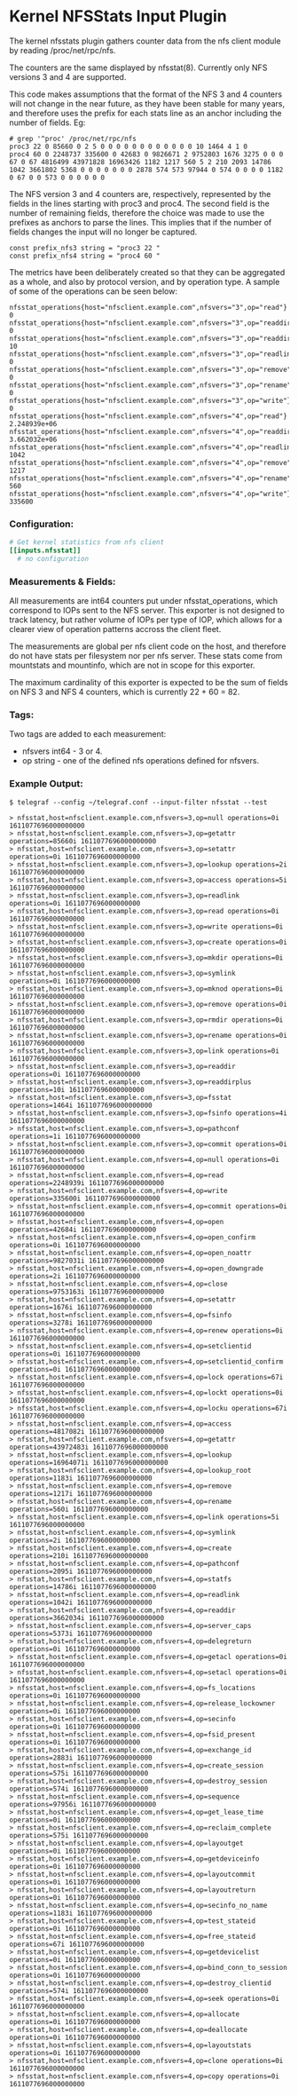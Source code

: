 # Kernel NFSStats Input Plugin

The kernel nfsstats plugin gathers counter data from the nfs client
module by reading /proc/net/rpc/nfs.

The counters are the same displayed by nfsstat(8). Currently only NFS
versions 3 and 4 are supported.

This code makes assumptions that the format of the NFS 3 and 4 counters will not
change in the near future, as they have been stable for many years, and
therefore uses the prefix for each stats line as an anchor including the number
of fields. Eg:

```
# grep '^proc' /proc/net/rpc/nfs
proc3 22 0 85660 0 2 5 0 0 0 0 0 0 0 0 0 0 0 0 10 1464 4 1 0
proc4 60 0 2248737 335600 0 42683 0 9826671 2 9752803 1676 3275 0 0 0 67 0 67 4816499 43971828 16963426 1182 1217 560 5 2 210 2093 14786 1042 3661802 5368 0 0 0 0 0 0 0 2878 574 573 97944 0 574 0 0 0 0 1182 0 67 0 0 573 0 0 0 0 0 0
```

The NFS version 3 and 4 counters are, respectively, represented by the fields in
the lines starting with proc3 and proc4. The second field is the number of
remaining fields, therefore the choice was made to use the prefixes as anchors
to parse the lines. This implies that if the number of fields changes the input
will no longer be captured.

```
const prefix_nfs3 string = "proc3 22 "
const prefix_nfs4 string = "proc4 60 "
```

The metrics have been deliberately created so that they can be aggregated as a
whole, and also by protocol version, and by operation type. A sample of some of
the operations can be seen below:

```
nfsstat_operations{host="nfsclient.example.com",nfsvers="3",op="read"} 0
nfsstat_operations{host="nfsclient.example.com",nfsvers="3",op="readdir"} 0
nfsstat_operations{host="nfsclient.example.com",nfsvers="3",op="readdirplus"} 10
nfsstat_operations{host="nfsclient.example.com",nfsvers="3",op="readlink"} 0
nfsstat_operations{host="nfsclient.example.com",nfsvers="3",op="remove"} 0
nfsstat_operations{host="nfsclient.example.com",nfsvers="3",op="rename"} 0
nfsstat_operations{host="nfsclient.example.com",nfsvers="3",op="write"} 0
nfsstat_operations{host="nfsclient.example.com",nfsvers="4",op="read"} 2.248939e+06
nfsstat_operations{host="nfsclient.example.com",nfsvers="4",op="readdir"} 3.662032e+06
nfsstat_operations{host="nfsclient.example.com",nfsvers="4",op="readlink"} 1042
nfsstat_operations{host="nfsclient.example.com",nfsvers="4",op="remove"} 1217
nfsstat_operations{host="nfsclient.example.com",nfsvers="4",op="rename"} 560
nfsstat_operations{host="nfsclient.example.com",nfsvers="4",op="write"} 335600
```

### Configuration:

```toml
# Get kernel statistics from nfs client
[[inputs.nfsstat]]
  # no configuration
```

### Measurements & Fields:

All measurements are int64 counters put under nfsstat_operations, which
correspond to IOPs sent to the NFS server. This exporter is not designed to
track latency, but rather volume of IOPs per type of IOP, which allows for a
clearer view of operation patterns accross the client fleet.

The measurements are global per nfs client code on the host, and therefore do
not have stats per filesystem nor per nfs server. These stats come from
mountstats and mountinfo, which are not in scope for this exporter.

The maximum cardinality of this exporter is expected to be the sum of fields on
NFS 3 and NFS 4 counters, which is currently 22 + 60 = 82.

### Tags:

Two tags are added to each measurement:

- nfsvers int64 - 3 or 4.
- op string     - one of the defined nfs operations defined for nfsvers.

### Example Output:

```
$ telegraf --config ~/telegraf.conf --input-filter nfsstat --test

> nfsstat,host=nfsclient.example.com,nfsvers=3,op=null operations=0i 1611077696000000000
> nfsstat,host=nfsclient.example.com,nfsvers=3,op=getattr operations=85660i 1611077696000000000
> nfsstat,host=nfsclient.example.com,nfsvers=3,op=setattr operations=0i 1611077696000000000
> nfsstat,host=nfsclient.example.com,nfsvers=3,op=lookup operations=2i 1611077696000000000
> nfsstat,host=nfsclient.example.com,nfsvers=3,op=access operations=5i 1611077696000000000
> nfsstat,host=nfsclient.example.com,nfsvers=3,op=readlink operations=0i 1611077696000000000
> nfsstat,host=nfsclient.example.com,nfsvers=3,op=read operations=0i 1611077696000000000
> nfsstat,host=nfsclient.example.com,nfsvers=3,op=write operations=0i 1611077696000000000
> nfsstat,host=nfsclient.example.com,nfsvers=3,op=create operations=0i 1611077696000000000
> nfsstat,host=nfsclient.example.com,nfsvers=3,op=mkdir operations=0i 1611077696000000000
> nfsstat,host=nfsclient.example.com,nfsvers=3,op=symlink operations=0i 1611077696000000000
> nfsstat,host=nfsclient.example.com,nfsvers=3,op=mknod operations=0i 1611077696000000000
> nfsstat,host=nfsclient.example.com,nfsvers=3,op=remove operations=0i 1611077696000000000
> nfsstat,host=nfsclient.example.com,nfsvers=3,op=rmdir operations=0i 1611077696000000000
> nfsstat,host=nfsclient.example.com,nfsvers=3,op=rename operations=0i 1611077696000000000
> nfsstat,host=nfsclient.example.com,nfsvers=3,op=link operations=0i 1611077696000000000
> nfsstat,host=nfsclient.example.com,nfsvers=3,op=readdir operations=0i 1611077696000000000
> nfsstat,host=nfsclient.example.com,nfsvers=3,op=readdirplus operations=10i 1611077696000000000
> nfsstat,host=nfsclient.example.com,nfsvers=3,op=fsstat operations=1464i 1611077696000000000
> nfsstat,host=nfsclient.example.com,nfsvers=3,op=fsinfo operations=4i 1611077696000000000
> nfsstat,host=nfsclient.example.com,nfsvers=3,op=pathconf operations=1i 1611077696000000000
> nfsstat,host=nfsclient.example.com,nfsvers=3,op=commit operations=0i 1611077696000000000
> nfsstat,host=nfsclient.example.com,nfsvers=4,op=null operations=0i 1611077696000000000
> nfsstat,host=nfsclient.example.com,nfsvers=4,op=read operations=2248939i 1611077696000000000
> nfsstat,host=nfsclient.example.com,nfsvers=4,op=write operations=335600i 1611077696000000000
> nfsstat,host=nfsclient.example.com,nfsvers=4,op=commit operations=0i 1611077696000000000
> nfsstat,host=nfsclient.example.com,nfsvers=4,op=open operations=42684i 1611077696000000000
> nfsstat,host=nfsclient.example.com,nfsvers=4,op=open_confirm operations=0i 1611077696000000000
> nfsstat,host=nfsclient.example.com,nfsvers=4,op=open_noattr operations=9827031i 1611077696000000000
> nfsstat,host=nfsclient.example.com,nfsvers=4,op=open_downgrade operations=2i 1611077696000000000
> nfsstat,host=nfsclient.example.com,nfsvers=4,op=close operations=9753163i 1611077696000000000
> nfsstat,host=nfsclient.example.com,nfsvers=4,op=setattr operations=1676i 1611077696000000000
> nfsstat,host=nfsclient.example.com,nfsvers=4,op=fsinfo operations=3278i 1611077696000000000
> nfsstat,host=nfsclient.example.com,nfsvers=4,op=renew operations=0i 1611077696000000000
> nfsstat,host=nfsclient.example.com,nfsvers=4,op=setclientid operations=0i 1611077696000000000
> nfsstat,host=nfsclient.example.com,nfsvers=4,op=setclientid_confirm operations=0i 1611077696000000000
> nfsstat,host=nfsclient.example.com,nfsvers=4,op=lock operations=67i 1611077696000000000
> nfsstat,host=nfsclient.example.com,nfsvers=4,op=lockt operations=0i 1611077696000000000
> nfsstat,host=nfsclient.example.com,nfsvers=4,op=locku operations=67i 1611077696000000000
> nfsstat,host=nfsclient.example.com,nfsvers=4,op=access operations=4817082i 1611077696000000000
> nfsstat,host=nfsclient.example.com,nfsvers=4,op=getattr operations=43972483i 1611077696000000000
> nfsstat,host=nfsclient.example.com,nfsvers=4,op=lookup operations=16964071i 1611077696000000000
> nfsstat,host=nfsclient.example.com,nfsvers=4,op=lookup_root operations=1183i 1611077696000000000
> nfsstat,host=nfsclient.example.com,nfsvers=4,op=remove operations=1217i 1611077696000000000
> nfsstat,host=nfsclient.example.com,nfsvers=4,op=rename operations=560i 1611077696000000000
> nfsstat,host=nfsclient.example.com,nfsvers=4,op=link operations=5i 1611077696000000000
> nfsstat,host=nfsclient.example.com,nfsvers=4,op=symlink operations=2i 1611077696000000000
> nfsstat,host=nfsclient.example.com,nfsvers=4,op=create operations=210i 1611077696000000000
> nfsstat,host=nfsclient.example.com,nfsvers=4,op=pathconf operations=2095i 1611077696000000000
> nfsstat,host=nfsclient.example.com,nfsvers=4,op=statfs operations=14786i 1611077696000000000
> nfsstat,host=nfsclient.example.com,nfsvers=4,op=readlink operations=1042i 1611077696000000000
> nfsstat,host=nfsclient.example.com,nfsvers=4,op=readdir operations=3662034i 1611077696000000000
> nfsstat,host=nfsclient.example.com,nfsvers=4,op=server_caps operations=5373i 1611077696000000000
> nfsstat,host=nfsclient.example.com,nfsvers=4,op=delegreturn operations=0i 1611077696000000000
> nfsstat,host=nfsclient.example.com,nfsvers=4,op=getacl operations=0i 1611077696000000000
> nfsstat,host=nfsclient.example.com,nfsvers=4,op=setacl operations=0i 1611077696000000000
> nfsstat,host=nfsclient.example.com,nfsvers=4,op=fs_locations operations=0i 1611077696000000000
> nfsstat,host=nfsclient.example.com,nfsvers=4,op=release_lockowner operations=0i 1611077696000000000
> nfsstat,host=nfsclient.example.com,nfsvers=4,op=secinfo operations=0i 1611077696000000000
> nfsstat,host=nfsclient.example.com,nfsvers=4,op=fsid_present operations=0i 1611077696000000000
> nfsstat,host=nfsclient.example.com,nfsvers=4,op=exchange_id operations=2883i 1611077696000000000
> nfsstat,host=nfsclient.example.com,nfsvers=4,op=create_session operations=575i 1611077696000000000
> nfsstat,host=nfsclient.example.com,nfsvers=4,op=destroy_session operations=574i 1611077696000000000
> nfsstat,host=nfsclient.example.com,nfsvers=4,op=sequence operations=97956i 1611077696000000000
> nfsstat,host=nfsclient.example.com,nfsvers=4,op=get_lease_time operations=0i 1611077696000000000
> nfsstat,host=nfsclient.example.com,nfsvers=4,op=reclaim_complete operations=575i 1611077696000000000
> nfsstat,host=nfsclient.example.com,nfsvers=4,op=layoutget operations=0i 1611077696000000000
> nfsstat,host=nfsclient.example.com,nfsvers=4,op=getdeviceinfo operations=0i 1611077696000000000
> nfsstat,host=nfsclient.example.com,nfsvers=4,op=layoutcommit operations=0i 1611077696000000000
> nfsstat,host=nfsclient.example.com,nfsvers=4,op=layoutreturn operations=0i 1611077696000000000
> nfsstat,host=nfsclient.example.com,nfsvers=4,op=secinfo_no_name operations=1183i 1611077696000000000
> nfsstat,host=nfsclient.example.com,nfsvers=4,op=test_stateid operations=0i 1611077696000000000
> nfsstat,host=nfsclient.example.com,nfsvers=4,op=free_stateid operations=67i 1611077696000000000
> nfsstat,host=nfsclient.example.com,nfsvers=4,op=getdevicelist operations=0i 1611077696000000000
> nfsstat,host=nfsclient.example.com,nfsvers=4,op=bind_conn_to_session operations=0i 1611077696000000000
> nfsstat,host=nfsclient.example.com,nfsvers=4,op=destroy_clientid operations=574i 1611077696000000000
> nfsstat,host=nfsclient.example.com,nfsvers=4,op=seek operations=0i 1611077696000000000
> nfsstat,host=nfsclient.example.com,nfsvers=4,op=allocate operations=0i 1611077696000000000
> nfsstat,host=nfsclient.example.com,nfsvers=4,op=deallocate operations=0i 1611077696000000000
> nfsstat,host=nfsclient.example.com,nfsvers=4,op=layoutstats operations=0i 1611077696000000000
> nfsstat,host=nfsclient.example.com,nfsvers=4,op=clone operations=0i 1611077696000000000
> nfsstat,host=nfsclient.example.com,nfsvers=4,op=copy operations=0i 1611077696000000000
```
